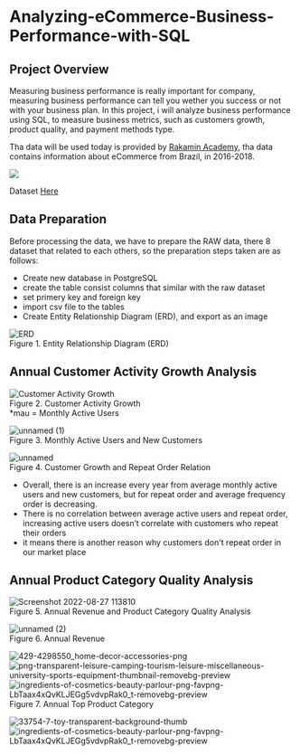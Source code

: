 # Analyzing-eCommerce-Business-Performance-with-SQL

## Project Overview
Measuring business performance is really important for company, measuring business performance can tell you wether you success or not with your business plan. In this project, i will analyze business performance using SQL, to measure business metrics, such as customers growth, product quality, and payment methods type.

Tha data will be used today is provided by [Rakamin Academy](https://rakamin.com/), tha data contains information about eCommerce from Brazil, in 2016-2018. 

<img src ="https://img.shields.io/badge/PostgreSQL-316192?style=for-the-badge&logo=postgresql&logoColor=white">

Dataset [Here](https://drive.google.com/file/d/1Uowt8AgNIjPR1cTDjsmsez_iXWNJj51a/view?usp=sharing)

## Data Preparation
Before processing the data, we have to prepare the RAW data, there 8 dataset that related to each others, so the preparation steps taken are as follows:
 - Create new database in PostgreSQL
 - create the table consist columns that similar with the raw dataset
 - set primery key and foreign key
 - import csv file to the tables
 - Create Entity Relationship Diagram (ERD), and export as an image

![ERD](https://user-images.githubusercontent.com/94909135/187103923-b9aaf85d-19bb-41d9-b1bb-b415a1b22571.jpg)
<br>Figure 1. Entity Relationship Diagram (ERD)

## Annual Customer Activity Growth Analysis
![Customer Activity Growth](https://user-images.githubusercontent.com/94909135/187104054-3660708e-0795-4520-8bb1-9a3f8b1a8b5e.jpg)
<br>Figure 2. Customer Activity Growth
<br>*mau = Monthly Active Users

![unnamed (1)](https://user-images.githubusercontent.com/94909135/187104694-950573b7-99b8-4ec8-ad5c-46faf6e79565.png)
<br>Figure 3. Monthly Active Users and New Customers

![unnamed](https://user-images.githubusercontent.com/94909135/187104447-894f3c20-c459-498c-a5a2-cd5c8dd3cfec.png)
<br>Figure 4. Customer Growth and Repeat Order Relation

- Overall, there is an increase every year from average monthly active users and new customers, but for repeat order and average frequency order is decreasing.
- There is no correlation between average active users and repeat order, increasing active users doesn’t correlate with customers who repeat their orders
- it means there is another reason why customers don't repeat order in our market place

## Annual Product Category Quality Analysis
![Screenshot 2022-08-27 113810](https://user-images.githubusercontent.com/94909135/187105022-6ed97cd6-3dc5-4297-afe2-4ea10a5f3251.jpg)
<br>Figure 5. Annual Revenue and Product Category Quality Analysis

![unnamed (2)](https://user-images.githubusercontent.com/94909135/187105139-407ccada-94e3-4b0f-bffe-b90eb68f5cff.png)
<br>Figure 6. Annual Revenue

![429-4298550_home-decor-accessories-png](https://user-images.githubusercontent.com/94909135/187107357-82693e01-51b7-41e9-adb0-85323294ae29.png)![png-transparent-leisure-camping-tourism-leisure-miscellaneous-university-sports-equipment-thumbnail-removebg-preview](https://user-images.githubusercontent.com/94909135/187107493-9384642f-ef3d-420a-878f-b3194c1d7739.png)![ingredients-of-cosmetics-beauty-parlour-png-favpng-LbTaax4xQvKLJEGg5vdvpRak0_t-removebg-preview](https://user-images.githubusercontent.com/94909135/187107498-1fd78f18-eb3f-43cd-9a21-c768c85f9b8f.png)
<br>Figure 7. Annual Top Product Category

![33754-7-toy-transparent-background-thumb](https://user-images.githubusercontent.com/94909135/187107553-683cda67-c1ae-4880-876d-9546b4c43b17.png)
![ingredients-of-cosmetics-beauty-parlour-png-favpng-LbTaax4xQvKLJEGg5vdvpRak0_t-removebg-preview](https://user-images.githubusercontent.com/94909135/187107542-efc53d18-53bb-4f6b-8fd2-62b384a7bf2c.png)





